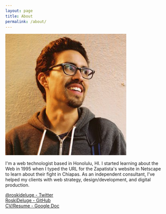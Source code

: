 ```yaml
---
layout: page
title: About
permalink: /about/
---
```


![Roberto Delgado Profile Picture](/img/rd_profile.png)

I'm a web technologist based in Honolulu, HI. I started learning about the Web in 1995 when I typed the URL for the Zapatista's website in Netscape to learn about their fight in Chiapas. As an independent consultant, I've helped my clients with web strategy, design/development, and digital production.

[@roskideluge - Twitter](https://twitter.com/RoskiDeluge) \
[RoskiDeluge - GitHub](https://github.com/RoskiDeluge) \
[CV/Resume - Google Doc](https://docs.google.com/document/d/1P1K-OeeTXoYnEJ6fLUGh_xHL9dzgGml8Bossw6OioyI/edit?usp=sharing)
